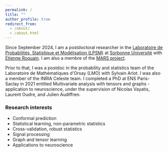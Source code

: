 ```yaml
---
permalink: /
title: ""
author_profile: true
redirect_from: 
  - /about/
  - /about.html
---
```


Since September 2024, I am a postdoctoral researcher in the [Laboratoire de Probabilités, Statistique et Modélisation (LPSM)](https://www.lpsm.paris/) at [Sorbonne Université](https://www.sorbonne-universite.fr/en) with [Etienne Roquain](https://etienneroquain-81.webself.net/). I am also a membre of the [MARS project](https://etienneroquain-81.webself.net/mars).

Prior to that, I was a postdoc in the probability and statistics team of the Laboratoire de Mathématiques d'Orsay (LMO) with Sylvain Arlot. I was also a member of the INRIA Celeste team. I completed a PhD at ENS Paris-Saclay in 2021 entitled Multivariate analysis with tensors and graphs - application to neuroscience, under the supervision of Nicolas Vayatis, Laurent Oudre, and Julien Audiffren.

### Research interests

* Conformal prediction
* Statistical learning, non-parametric statistics
* Cross-validation, robust statistics
* Signal processing
* Graph and tensor learning
* Applications to neuroscience

